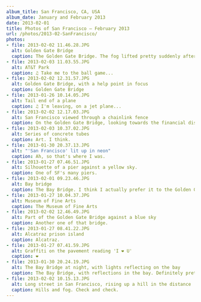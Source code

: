 ```yaml
---
album_title: San Francisco, CA, USA
album_date: January and February 2013
date: 2013-02-01
title: Photos of San Francisco — February 2013
url: /photos/2013-02-SanFrancisco/
photos:
- file: 2013-02-02 11.46.28.JPG
  alt: Golden Gate Bridge
  caption: The Golden Gate Bridge. The fog lifted pretty suddenly after this.
- file: 2013-02-03 11.03.55.JPG
  alt: AT&T Park
  caption: ♫ Take me to the ball game...
- file: 2013-02-02 12.31.57.JPG
  alt: Golden Gate Bridge, with a help point in focus
  caption: Golden Gate Bridge
- file: 2013-01-26 10.14.05.JPG
  alt: Tail end of a plane
  caption: ♫ I'm leaving, on a jet plane...
- file: 2013-02-02 12.17.03.JPG
  alt: San Francisco viewed through a chainlink fence
  caption: On the Golden Gate Bridge, looking towards the financial district.
- file: 2013-02-03 10.37.02.JPG
  alt: Series of concrete tubes
  caption: Art. I think.
- file: 2013-01-30 20.37.13.JPG
  alt: "'San Francisco' lit up in neon"
  caption: Ah, so that's where I was.
- file: 2013-01-27 07.46.51.JPG
  alt: Silhouette of a pier against a yellow sky.
  caption: One of SF's many piers.
- file: 2013-02-01 09.23.46.JPG
  alt: Bay bridge
  caption: The Bay Bridge. I think I actually prefer it to the Golden Gate.
- file: 2013-01-27 10.04.37.JPG
  alt: Museum of Fine Arts
  caption: The Museum of Fine Arts
- file: 2013-02-02 12.46.49.JPG
  alt: Part of the Golden Gate Bridge against a blue sky
  caption: Another one of that bridge.
- file: 2013-01-27 08.41.22.JPG
  alt: Alcatraz prison island
  caption: Alcatraz.
- file: 2013-01-27 07.41.59.JPG
  alt: Graffiti on the pavement reading 'I ❤ U'
  caption: ❤
- file: 2013-01-30 20.24.19.JPG
  alt: The Bay Bridge at night, with lights reflecting on the bay
  caption: The Bay Bridge, with reflections in the bay. Definitely prettier than the Golden Gate Bridge.
- file: 2013-02-02 10.15.13.JPG
  alt: Long street in San Francisco, rising up a hill in the distance
  caption: Hills and fog. Check and check.
---
```

